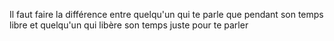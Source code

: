 Il faut faire la différence entre quelqu'un qui te parle que pendant son temps libre
et quelqu'un qui libère son temps juste pour te parler
